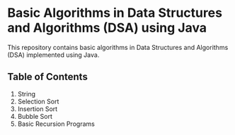 # Basic Algorithms in Data Structures and Algorithms (DSA) using Java

This repository contains basic algorithms in Data Structures and Algorithms (DSA) implemented using Java. 
## Table of Contents
1. String
2. Selection Sort
3. Insertion Sort
4. Bubble Sort
5. Basic Recursion Programs
